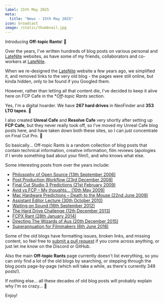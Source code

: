 ```yaml
---
label: 15th May 2025
meta:
  title: "News - 15th May 2025"
icon: broadcast
image: /static/thumbnail.jpg
---
```


Introducing **Off-topic Rants**! 🥳

Over the years, I've written hundreds of blog posts on various personal and [LateNite](https://latenitefilms.com) websites, as have some of my friends, collaborators and co-workers at [LateNite](https://latenitefilms.com).

When we re-designed the [LateNite](https://latenitefilms.com) website a few years ago, we simplified it, and removed links to the very old blog - the pages were still online, but kinda hidden, only to be found if you Googled them.

However, rather than letting all that content die, I've decided to keep it alive here on FCP Cafe in the **Off-topic Rants* section.

Yes, I'm a digital hoarder. We have **267 hard drives** in NeoFinder and **353 LTO tapes**. 🫠

I also created **Unreal Cafe** and **Resolve Cafe** very shortly after setting up **FCP Cafe**, but they never really took off, so I've moved my Unreal Cafe blog posts here, and have taken down both these sites, so I can just concentrate on Final Cut Pro. 👋

So basically... Off-topic Rants is a random collection of blog posts that contain technical information, creative information, film reviews (apologies if I wrote something bad about your film!), and who knows what else.

Some interesting posts from over the years include:

- [Philosophy of Open Source (13th September 2006)](/blog/philosophy-of-open-source/)
- [Post Production Workflow (23rd December 2008)](/blog/post-production-workflow/)
- [Final Cut Studio 3 Predictions (21st February 2009)](/blog/final-cut-studio-3-predictions/)
- [Avid vs FCP – My thoughts… (10th May 2009)](/blog/avid-vs-fcp-my-thoughts/)
- [Mac Hardware Predictions – Death to the Mouse (22nd June 2009)](/blog/mac-hardware-predictions-death-to-the-mouse/)
- [Assistant Editor Lecture (30th October 2010)](/blog/assistant-editor-lecture/)
- [Waiting on Sound (16th September 2012)](/blog/waiting-on-sound/)
- [The Hard Drive Challenge (12th December 2013)](/blog/hard-drive-challenge/)
- [FCPX Rant (28th January 2014)](/blog/fcpx-rant/)
- [Directing The Wizards of Aus (20th December 2015)](/blog/directing-the-wizards-of-aus/)
- [Superannuation for Filmmakers (6th June 2018)](/blog/superannuation/)

Some of the old blogs have formatting issues, broken links, and missing content, so feel free to [submit a pull request](/contribute/) if you come across anything, or just let me know on the Discord or GitHub.

Also the main **Off-topic Rants** page currently doesn't list everything, so you can only find a lot of the old blogs by searching, or stepping through the blog posts page-by-page (which will take a while, as there's currently 349 posts!).

If nothing else... all these decades of old blog posts will probably explain why I'm so crazy... 🤷

Enjoy!